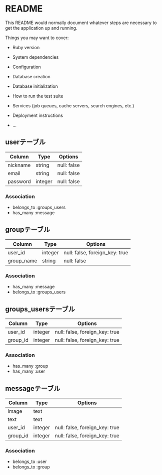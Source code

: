 # README

This README would normally document whatever steps are necessary to get the
application up and running.

Things you may want to cover:

* Ruby version

* System dependencies

* Configuration

* Database creation

* Database initialization

* How to run the test suite

* Services (job queues, cache servers, search engines, etc.)

* Deployment instructions

* ...

## userテーブル
|Column|Type|Options|
|------|----|-------|
|nickname|string|null: false|
|email|string|null: false|
|password|integer|null: false|

### Association
- belongs_to :groups_users
- has_many :message


## groupテーブル
|Column|Type|Options|
|------|----|-------|
|user_id|integer|null: false, foreign_key: true|
|group_name|string|null: false|

### Association
- has_many :message
- belongs_to :groups_users
 
 
## groups_usersテーブル
|Column|Type|Options|
|------|----|-------|
|user_id|integer|null: false, foreign_key: true|
|group_id|integer|null: false, foreign_key: true|

### Association
- has_many :group
- has_many :user


## messageテーブル
|Column|Type|Options|
|------|----|-------|
|image|text||
|text|text||
|user_id|integer|null: false, foreign_key: true|
|group_id|integer|null: false, foreign_key: true|

### Association
- belongs_to :user
- belongs_to :group

